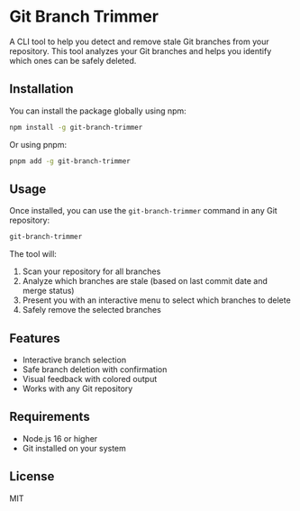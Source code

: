 # Git Branch Trimmer

A CLI tool to help you detect and remove stale Git branches from your repository. This tool analyzes your Git branches and helps you identify which ones can be safely deleted.

## Installation

You can install the package globally using npm:

```bash
npm install -g git-branch-trimmer
```

Or using pnpm:

```bash
pnpm add -g git-branch-trimmer
```

## Usage

Once installed, you can use the `git-branch-trimmer` command in any Git repository:

```bash
git-branch-trimmer
```

The tool will:

1. Scan your repository for all branches
2. Analyze which branches are stale (based on last commit date and merge status)
3. Present you with an interactive menu to select which branches to delete
4. Safely remove the selected branches

## Features

- Interactive branch selection
- Safe branch deletion with confirmation
- Visual feedback with colored output
- Works with any Git repository

## Requirements

- Node.js 16 or higher
- Git installed on your system

## License

MIT
